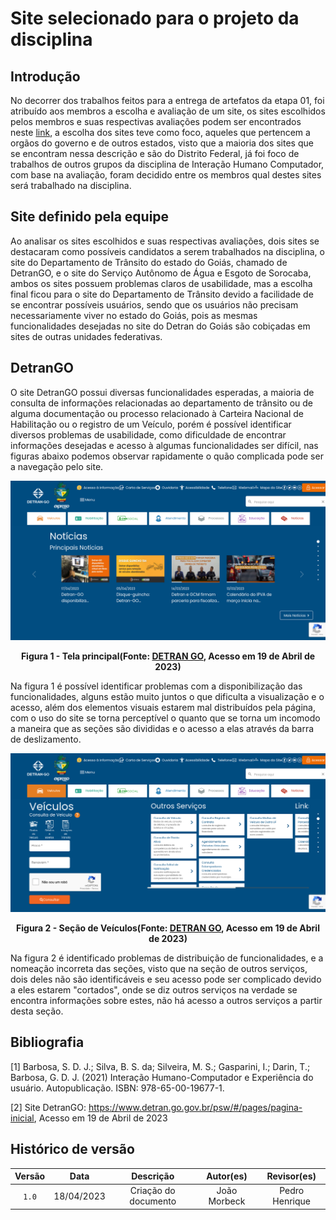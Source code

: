 # Site selecionado para o projeto da disciplina

## Introdução

No decorrer dos trabalhos feitos para a entrega de artefatos da etapa 01, foi atribuído aos membros a escolha e avaliação de um site, os sites escolhidos pelos membros e suas respectivas avaliações podem ser encontrados neste [link](sites_avaliados/sites_avaliados.md), a escolha dos sites teve como foco, aqueles que pertencem a orgãos do governo e de outros estados, visto que a maioria dos sites que se encontram nessa descrição e são do Distrito Federal, já foi foco de trabalhos de outros grupos da disciplina de Interação Humano Computador, com base na avaliação, foram decidido entre os membros qual destes sites será trabalhado na disciplina.

## Site definido pela equipe

Ao analisar os sites escolhidos e suas respectivas avaliações, dois sites se destacaram como possíveis candidatos a serem trabalhados na disciplina, o site do Departamento de Trânsito do estado do Goiás, chamado de DetranGO, e o site do Serviço Autônomo de Água e Esgoto de Sorocaba, ambos os sites possuem problemas claros de usabilidade, mas a escolha final ficou para o site do Departamento de Trânsito devido a facilidade de se encontrar possíveis usuários, sendo que os usuários não precisam necessariamente viver no estado do Goiás, pois as mesmas funcionalidades desejadas no site do Detran do Goiás são cobiçadas em sites de outras unidades federativas.

## DetranGO

O site DetranGO possui diversas funcionalidades esperadas, a maioria de consulta de informações relacionadas ao departamento de trânsito ou de alguma documentação ou processo relacionado à Carteira Nacional de Habilitação ou o registro de um Veículo, porém é possível identificar diversos problemas de usabilidade, como dificuldade de encontrar informações desejadas e acesso à algumas funcionalidades ser difícil, nas figuras abaixo podemos observar rapidamente o quão complicada pode ser a navegação pelo site.

<center>

![Tela principal](../assets/site_escolhido_DETRAN/tela-principal.png)

**Figura 1 - Tela principal(Fonte: [DETRAN GO](https://www.detran.go.gov.br/psw/#/pages/pagina-inicial), Acesso em 19 de Abril de 2023)**

</center>

Na figura 1 é possível identificar problemas com a disponibilização das funcionalidades, alguns estão muito juntos o que dificulta a visualização e o acesso, além dos elementos visuais estarem mal distribuídos pela página, com o uso do site se torna perceptível o quanto que se torna um incomodo a maneira que as seções são divididas e o acesso a elas através da barra de deslizamento.

<center>

![Seção de Veículos](../assets/site_escolhido_DETRAN/secao-veiculos.png)

**Figura 2 - Seção de Veículos(Fonte: [DETRAN GO](https://www.detran.go.gov.br/psw/#/pages/pagina-inicial), Acesso em 19 de Abril de 2023)**

</center>

Na figura 2 é identificado problemas de distribuição de funcionalidades, e a nomeação incorreta das seções, visto que na seção de outros serviços, dois deles não são identificáveis e seu acesso pode ser complicado devido a eles estarem "cortados", onde se diz outros serviços na verdade se encontra informações sobre estes, não há acesso a outros serviços a partir desta seção.

## Bibliografia

[1] Barbosa, S. D. J.; Silva, B. S. da; Silveira, M. S.; Gasparini, I.; Darin, T.; Barbosa, G. D. J. (2021) Interação Humano-Computador e Experiência do usuário. Autopublicação. ISBN: 978-65-00-19677-1.

[2] Site DetranGO: <https://www.detran.go.gov.br/psw/#/pages/pagina-inicial>, Acesso em 19 de Abril de 2023

## Histórico de versão

| Versão   | Data       | Descrição            | Autor(es)     | Revisor(es)    |
|:--------:|:----------:|:--------------------:|:-------------:|:--------------:|
| `1.0`    | 18/04/2023 | Criação do documento | João Morbeck  | Pedro Henrique |
